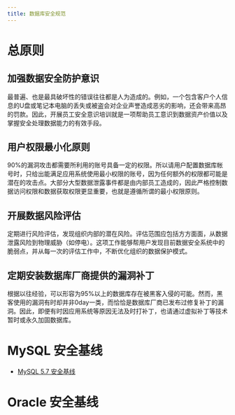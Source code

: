 ```yaml
---
title: 数据库安全规范
---
```


# 总原则

## 加强数据安全防护意识

最普遍、也是最具破坏性的错误往往都是人为造成的。例如，一个包含客户个人信息的U盘或笔记本电脑的丢失或被盗会对企业声誉造成恶劣的影响，还会带来高昂的罚款。因此，开展员工安全意识培训就是一项帮助员工意识到数据资产价值以及掌握安全处理数据能力的有效手段。

## 用户权限最小化原则

90%的漏洞攻击都需要所利用的账号具备一定的权限。所以请用户配置数据库帐号时，只给出能满足应用系统使用最小权限的账号，因为任何额外的权限都可能是潜在的攻击点。大部分大型数据泄露事件都是由内部员工造成的，因此严格控制数据访问权限和数据获取权限更显重要，也就是遵循所谓的最小权限原则。

## 开展数据风险评估

定期进行风险评估，发现组织内部的潜在风险。评估范围应包括方方面面，从数据泄露风险到物理威胁（如停电）。这项工作能够帮用户发现目前数据安全系统中的脆弱点，并从每一次的评估工作中，不断优化组织的数据保护模式。

## 定期安装数据库厂商提供的漏洞补丁

根据以往经验，可以形容为95%以上的数据库存在被黑客入侵的可能。然而，黑客使用的漏洞有时却并非0day一类，而恰恰是数据库厂商已发布过修复补丁的漏洞。因此，即便有时因应用系统等原因无法及时打补丁，也请通过虚拟补丁等技术暂时或永久加固数据库。

# MySQL 安全基线

- [MySQL 5.7 安全基线](/database/mysql/security/cis_mysql.html)

# Oracle 安全基线
